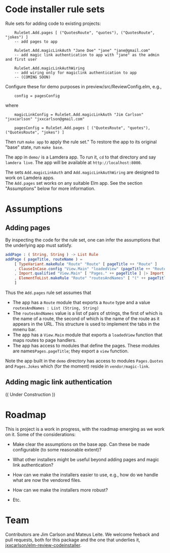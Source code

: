 # Code installer rule sets

Rule sets for adding code to existing projects:

        RuleSet.Add.pages [ ("QuotesRoute", "quotes"), ("QuotesRoute", "jokes") ]
        -- add pages to app

        RuleSet.Add.magicLinkAuth "Jane Doe" "jane" "jane@gmail.com"
        -- add magic link authentication to app with "jane" as the admin and first user

        RuleSet.Add.magicLinkAuthWiring
        -- add wiring only for magiclink authentication to app
        -- (COMING SOON)

Configure these for demo purposes in preview/src/ReviewConfig.elm, e.g.,

        config = pagesConfig

where

        magicLinkConfig = RuleSet.Add.magicLinkAuth "Jim Carlson" "jxxcarlson" "jxxcarlson@gmail.com"

        pagesConfig = RuleSet.Add.pages [ ("QuotesRoute", "quotes"), ("QuotesRoute", "jokes") ]


Then run  `make app` to apply the rule set." To restore the app to its original "base" state, run `make base`.

The app in `demo/` is a Lamdera app.  To run it, `cd` to that directory and say `lamdera live`.  The app will be available at `http://localhost:8000`.

The sets `Add.magicLinkAuth` and `Add.magicLinkAuthWiring` are designed to work on Lamdera apps.  
The `Add.pages` set works on any suitable Elm app.  See the section "Assumptions" below for more information.

# Assumptions


## Adding pages

By inspecting the code for the rule set, one can infer the assumptions that the
underlying app must satisfy.  

```elm
addPage : ( String, String ) -> List Rule
addPage ( pageTitle, routeName ) =
    [ TypeVariant.makeRule "Route" "Route" [ pageTitle ++ "Route" ]
    , ClauseInCase.config "View.Main" "loadedView" (pageTitle ++ "Route") ("pageHandler model Pages." ++ pageTitle ++ ".view") |> ClauseInCase.makeRule
    , Import.qualified "View.Main" [ "Pages." ++ pageTitle ] |> Import.makeRule
    , ElementToList.makeRule "Route" "routesAndNames" [ "(" ++ pageTitle ++ "Route, \"" ++ routeName ++ "\")" ]
    ]
```

Thus the `Add.pages` rule set assumes that

- The app has a `Route` module that exports a `Route` type and a value `routesAndNames : List (String, String)` 
- The `routesAndNames` value is a list of pairs of strings, the first of which is the name of a route, 
  the second of which is the name of the route as it appears in the URL.  This structure is used 
  to implement the tabs in the mnenu bar.
- The app has a `View.Main` module that exports a `loadedView` function that maps routes to page handlers.
- The app has access to modules that define the pages.  These modules are names`Pages.pageTitle`; they export a `view` function.

Note the app built in the `demo` directory has access to modules `Pages.Quotes` and `Pages.Jokes`
which (for the moment) reside in `vendor/magic-link`.

## Adding magic link authentication

(( Under Construction ))

# Roadmap

This is project is a work in progress, with the roadmap emerging as we work on it. Some of the considerations:

- Make clear the assumptions on the base app.  Can these be made configurable (to some reasonable extent)?

- What other installers might be useful beyond adding pages and magic link authentication?

- How can we make the installers easier to use, e.g., how do we handle what are now the vendored files.

- How can we make the installers more robust?

- Etc.

# Team

Contributors are Jim Carlson and Mateus Leite.  We welcome feeback and pull requests,
both for this package and the one that underlies it,
[jxxcarlson/elm-review-codeinstaller](https://package.elm-lang.org/packages/jxxcarlson/elm-review-codeinstaller/latest/).